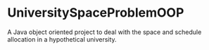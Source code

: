 # UniversitySpaceProblemOOP
A Java object oriented project to deal with the space and schedule allocation in a hypothetical university.
